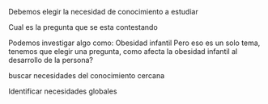Debemos elegir la necesidad de conocimiento a estudiar

Cual es la pregunta que se esta contestando

Podemos investigar algo como: Obesidad infantil
Pero eso es un solo tema, tenemos que elegir una pregunta, como afecta la obesidad infantil al desarrollo de la persona? 


buscar necesidades del conocimiento cercana


Identificar necesidades globales
